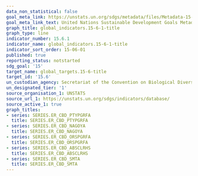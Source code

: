 ```yaml
---
data_non_statistical: false
goal_meta_link: https://unstats.un.org/sdgs/metadata/files/Metadata-15-06-01.pdf
goal_meta_link_text: United Nations Sustainable Development Goals Metadata (pdf 456kB)
graph_title: global_indicators.15-6-1-title
graph_type: line
indicator_number: 15.6.1
indicator_name: global_indicators.15-6-1-title
indicator_sort_order: 15-06-01
published: true
reporting_status: notstarted
sdg_goal: '15'
target_name: global_targets.15-6-title
target_id: '15.6'
un_custodian_agency: Secretariat of the Convention on Biological Diversity (CBD)
un_designated_tier: '1'
source_organisation_1: UNSTATS
source_url_1: https://unstats.un.org/sdgs/indicators/database/
source_active_1: true
graph_titles:
- series: SERIES.ER_CBD_PTYPGRFA
  title: SERIES.ER_CBD_PTYPGRFA
- series: SERIES.ER_CBD_NAGOYA
  title: SERIES.ER_CBD_NAGOYA
- series: SERIES.ER_CBD_ORSPGRFA
  title: SERIES.ER_CBD_ORSPGRFA
- series: SERIES.ER_CBD_ABSCLRHS
  title: SERIES.ER_CBD_ABSCLRHS
- series: SERIES.ER_CBD_SMTA
  title: SERIES.ER_CBD_SMTA
---
```

